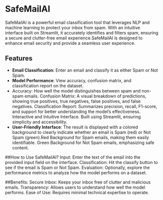 # SafeMailAI

SafeMailAI is a powerful email classification tool that leverages NLP and machine learning to protect your inbox from spam. With an intuitive interface built on Streamlit, it accurately identifies and filters spam, ensuring a secure and clutter-free email experience.SafeMailAI is designed to enhance email security and provide a seamless user experience.

## Features

- **Email Classification**: Enter an email and classify it as either Spam or Not Spam.
- **Model Performance**: View accuracy, confusion matrix, and classification report on the dataset.
- Accuracy: How well the model distinguishes between spam and non-spam emails.
Confusion Matrix: A visual breakdown of predictions, showing true positives, true negatives, false positives, and false negatives.
Classification Report: Summarizes precision, recall, F1-score, and support for better understanding the model’s effectiveness.
Interactive and Intuitive Interface.
Built using Streamlit, ensuring simplicity and accessibility.
- **User-Friendly Interface**: The result is displayed with a colored background to clearly indicate whether an email is Spam (red) or Not Spam (green).Red Background for Spam emails, making them easily identifiable.
Green Background for Not Spam emails, emphasizing safe content.

##How to Use SafeMailAI?
Input: Enter the text of the email into the provided input field on the interface.
Classification: Hit the classify button to see if the email is Spam or Not Spam.
Evaluation: Optionally, explore the performance metrics to analyze how the model performs on a dataset.
  
##Benefits:
Secure Inbox: Keeps your inbox free of clutter and malicious emails.
Transparency: Allows users to understand how well the model performs.
Ease of Use: Requires minimal technical expertise to operate.



